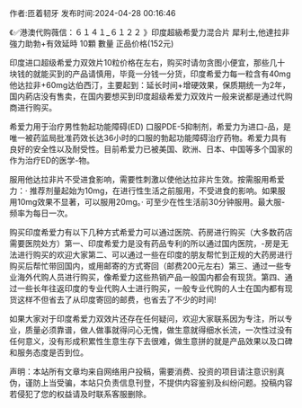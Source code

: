 <p>作者:匝着韧牙 发布时间:2024-04-28 00:16:46</p>
<p>《✅港澳代购薇信：６１４１_６１２２ 》印度超級希愛力混合片 犀利士,他達拉非 強力助勃+有效延時 10顆 數量 正品价格(152元) </p>
									<p>印度进口超级希爱力双效片10粒价格在左右，购买时请勿贪图小便宜，那些几十块钱的就能买到的产品请慎用，毕竟一分钱一分货，印度希爱力每一粒含有40mg他达拉非+60mg达伯西汀，主要起到：延长时间+增硬效果，保质期统一为2年，国内葯店没有售卖，在国内要想买到印度超级希爱力双效片一般来说都是通过代购商进行购买。</p><p></p><p></p><p>希爱力用于治疗男性勃起功能障碍(ED) 口服PDE-5抑制剂，希爱力为进口-品，是唯一被药监局批准药效长达36小时的口服的勃起功能障碍治疗药物。希爱力具有良好的安全性以及耐受性。目前希爱力已被美国、欧洲、日本、中国等多个国家的作为治疗ED的医学-物。</p><p>服用他达拉非片不受进食影响，需要性刺激以使他达拉非片生效。按需服用希爱力：· 推荐剂量起始为10mg，在进行性生活之前服用，不受进食的影响。如果服用10mg效果不显著，可以服用20mg。· 可至少在性生活前30分钟服用。最大服-频率为每日一次。</p><p>购买印度希爱力有以下几种方式希爱力可以通过医院、药房进行购买（大多数药店需要医院处方）第一、印度希爱力是没有药品专利的所以通过国内医院，-房是无法进行购买的欢迎大家第二、可以通过一些在印度的朋友帮忙到正规的大药房进行购买后帮忙带回国内，或用邮寄的方式寄回（邮费200元左右）第三、通过一些专业海外代购人员进行购买，像希爱力这些热销产品一般国内都会有现货。第四、通过一些长年往返印度的专业代购人士进行购买，一般专业代购的人士在国内都有现货这样不但省去了从印度寄回的邮费，也省去了不少的时间!</p><p>如果大家对于印度希爱力双效片还存在任何疑问，欢迎大家联系因为专注，所以专业，质量必须靠谱，做人做事就得问心无愧，做生意就得细水长流，一次性过没有任何意义，没有形成积累性生意生存下去很难，做生意拼的就是产品效果以及口碑和服务态度是否到位。</p>				声明：本站所有文章均来自网络用户投稿，需要消费、投资的项目请注意识别真伪，谨防上当受骗，本站只负责信息刊登，不提供内容鉴别及纠纷问题。投稿内容若侵犯了您的权益请及时联系客服删除。				
